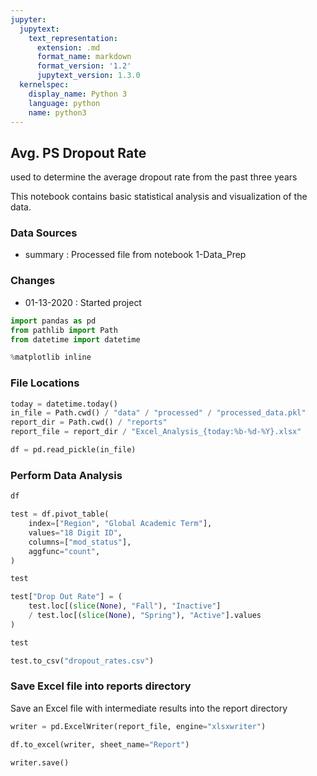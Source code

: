 ```yaml
---
jupyter:
  jupytext:
    text_representation:
      extension: .md
      format_name: markdown
      format_version: '1.2'
      jupytext_version: 1.3.0
  kernelspec:
    display_name: Python 3
    language: python
    name: python3
---
```


## Avg. PS Dropout Rate

used to determine the average dropout rate from the past three years

This notebook contains basic statistical analysis and visualization of the data.

### Data Sources
- summary : Processed file from notebook 1-Data_Prep

### Changes
- 01-13-2020 : Started project

```python
import pandas as pd
from pathlib import Path
from datetime import datetime
```

```python
%matplotlib inline
```

### File Locations

```python
today = datetime.today()
in_file = Path.cwd() / "data" / "processed" / "processed_data.pkl"
report_dir = Path.cwd() / "reports"
report_file = report_dir / "Excel_Analysis_{today:%b-%d-%Y}.xlsx"
```

```python
df = pd.read_pickle(in_file)
```

### Perform Data Analysis

```python
df
```

```python
test = df.pivot_table(
    index=["Region", "Global Academic Term"],
    values="18 Digit ID",
    columns=["mod_status"],
    aggfunc="count",
)
```

```python
test
```

```python
test["Drop Out Rate"] = (
    test.loc[(slice(None), "Fall"), "Inactive"]
    / test.loc[(slice(None), "Spring"), "Active"].values
)
```

```python
test
```

```python
test.to_csv("dropout_rates.csv")
```

### Save Excel file into reports directory

Save an Excel file with intermediate results into the report directory

```python
writer = pd.ExcelWriter(report_file, engine="xlsxwriter")
```

```python
df.to_excel(writer, sheet_name="Report")
```

```python
writer.save()
```
